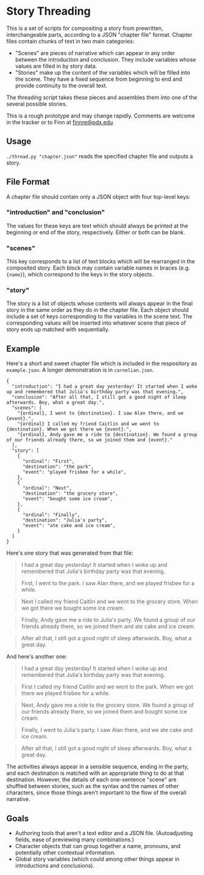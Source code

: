 # Story Threading
This is a set of scripts for compositing a story from prewritten, interchangeable parts, according to a JSON "chapter file" format. Chapter files contain chunks of text in two main categories:

* "Scenes" are pieces of narrative which can appear in any order between the introduction and conclusion. They include variables whose values are filled in by story data.
* "Stories" make up the content of the variables which will be filled into the scene. They have a fixed sequence from beginning to end and provide continuity to the overall text.

The threading script takes these pieces and assembles them into one of the several possible stories.

This is a rough prototype and may change rapidly. Comments are welcome in the tracker or to Finn at finnre@pdx.edu.

## Usage
`./thread.py "chapter.json"` reads the specified chapter file and outputs a story.

## File Format
A chapter file should contain only a JSON object with four top-level keys:

### "introduction" and "conclusion"
The values for these keys are text which should always be printed at the beginning or end of the story, respectively. Either or both can be blank.

### "scenes"
This key corresponds to a list of text blocks which will be rearranged in the composited story. Each block may contain variable names in braces (e.g. `{name}`), which correspond to the keys in the story objects.

### "story"
The story is a list of objects whose contents will always appear in the final story in the same order as they do in the chapter file. Each object should include a set of keys corresponding to the variables in the scene text. The corresponding values will be inserted into whatever scene that piece of story ends up matched with sequentially.

## Example
Here's a short and sweet chapter file which is included in the respository as `example.json`. A longer demonstration is in `carnelian.json`.

```
{
  "introduction": "I had a great day yesterday! It started when I woke up and remembered that Julia's birthday party was that evening.",
  "conclusion": "After all that, I still got a good night of sleep afterwards. Boy, what a great day.",
  "scenes": [
    "{ordinal}, I went to {destination}. I saw Alan there, and we {event}.",
    "{ordinal} I called my friend Caitlin and we went to {destination}. When we got there we {event}.",
    "{ordinal}, Andy gave me a ride to {destination}. We found a group of our friends already there, so we joined them and {event}."
  ],
  "story": [
    {
      "ordinal": "First",
      "destination": "the park",
      "event": "played frisbee for a while",
    },
    {
      "ordinal": "Next",
      "destination": "the grocery store",
      "event": "bought some ice cream",
    },
    {
      "ordinal": "Finally",
      "destination": "Julia's party",
      "event": "ate cake and ice cream",
    }
  ]
}
```

Here's one story that was generated from that file:

> I had a great day yesterday! It started when I woke up and remembered that Julia's birthday party was that evening.

> First, I went to the park. I saw Alan there, and we played frisbee for a while.

> Next I called my friend Caitlin and we went to the grocery store. When we got there we bought some ice cream.

> Finally, Andy gave me a ride to Julia's party. We found a group of our friends already there, so we joined them and ate cake and ice cream.

> After all that, I still got a good night of sleep afterwards. Boy, what a great day.


And here's another one:

> I had a great day yesterday! It started when I woke up and remembered that Julia's birthday party was that evening.

> First I called my friend Caitlin and we went to the park. When we got there we played frisbee for a while.

> Next, Andy gave me a ride to the grocery store. We found a group of our friends already there, so we joined them and bought some ice cream.

> Finally, I went to Julia's party. I saw Alan there, and we ate cake and ice cream.

> After all that, I still got a good night of sleep afterwards. Boy, what a great day.

The activities always appear in a sensible sequence, ending in the party, and each destination is matched with an appropriate thing to do at that destination. However, the details of each one-sentence "scene" are shuffled between stories, such as the syntax and the names of other characters, since those things aren't important to the flow of the overall narrative.

## Goals
* Authoring tools that aren't a text editor and a JSON file. (Autoadjusting fields, ease of previewing many combinations.)
* Character objects that can group together a name, pronouns, and potentially other contextual information.
* Global story variables (which could among other things appear in introductions and conclusions).
